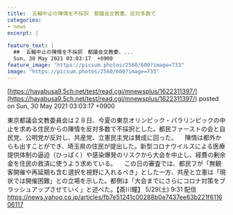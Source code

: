 ```yaml
---
title:  五輪中止の陳情を不採択　都議会文教委、反対多数で  
categories:
- news
excerpt: |
  
feature_text: |
  ##  五輪中止の陳情を不採択　都議会文教委、...
  Sun, 30 May 2021 03:03:17  +0900
feature_image: "https://picsum.photos/2560/600?image=733"
image: "https://picsum.photos/2560/600?image=733"
---
```


[https://hayabusa9.5ch.net/test/read.cgi/mnewsplus/1622311397/](https://hayabusa9.5ch.net/test/read.cgi/mnewsplus/1622311397/)
posted on Sun, 30 May 2021 03:03:17  +0900

<!--more-->

東京都議会文教委員会は２８日、今夏の東京オリンピック・パラリンピックの中止を求める住民からの陳情を反対多数で不採択とした。都民ファーストの会と自民党、公明党が反対し、共産党、立憲民主党は賛成に回った。 　陳情は都外からも出すことができ、埼玉県の住民が提出した。新型コロナウイルスによる医療提供体制の逼迫（ひっぱく）や感染爆発のリスクから大会を中止し、経費の剰余金を住民の救済に使うよう求めている。 　この日の審査では、都民フが「無観客開催や再延期も含む選択を視野に入れるべき」とした一方、共産と立憲は「現状では開催困難」との立場を示した。都側は「大会までにさらにコロナ対策をブラッシュアップさせていく」と述べた。【斎川瞳】 5/29(土) 9:31 配信 https://news.yahoo.co.jp/articles/fb7e51241c00288b0e7437ee63b221f611606117
